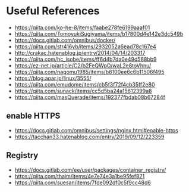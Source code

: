 Useful References
=========================

- https://qiita.com/ko-he-8/items/faabe278fe6199aaaf01
- https://qiita.com/TomoyukiSugiyama/items/b17800d4e142e3dc549b
- https://docs.gitlab.com/omnibus/docker/
- https://qiita.com/str416yb/items/2932052a6ead78c167e4
- http://crakac.hatenablog.jp/entry/2014/04/14/203317
- https://qiita.com/hc_isobe/items/ff6d4b7da0e49d588bb9
- https://ez-net.jp/article/C2/b2FeQWpO/waL2e8toVhnu/
- https://qiita.com/nagomu1985/items/b8100ee6c6b11506f495
- https://blog.apar.jp/linux/3555/
- https://qiita.com/emudome/items/cb5f3f72f4cb35ff2e80
- https://qiita.com/sunack/items/cc5d5ba24a15612399a8
- https://qiita.com/masQuerade/items/192377fbdab08b67284f

## enable HTTPS
- https://docs.gitlab.com/omnibus/settings/nginx.html#enable-https
- https://tacchan33.hatenablog.com/entry/2019/09/12/223359

## Registry
- https://docs.gitlab.com/ee/user/packages/container_registry/
- https://qiita.com/thaim/items/4e7e74e3a1be95fef821
- https://qiita.com/suesan/items/7fde092df0c5f9cc48d6
